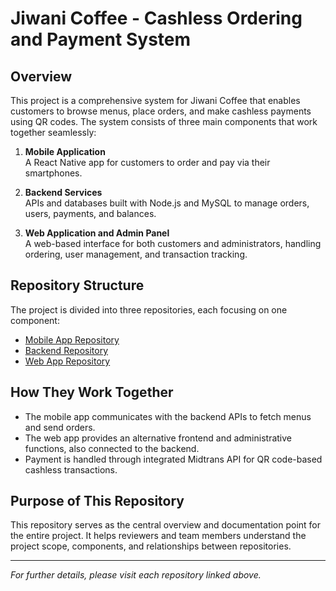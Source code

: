 # Jiwani Coffee - Cashless Ordering and Payment System

## Overview
This project is a comprehensive system for Jiwani Coffee that enables customers to browse menus, place orders, and make cashless payments using QR codes. The system consists of three main components that work together seamlessly:

1. **Mobile Application**  
   A React Native app for customers to order and pay via their smartphones.

2. **Backend Services**  
   APIs and databases built with Node.js and MySQL to manage orders, users, payments, and balances.

3. **Web Application and Admin Panel**  
   A web-based interface for both customers and administrators, handling ordering, user management, and transaction tracking.

## Repository Structure
The project is divided into three repositories, each focusing on one component:

- [Mobile App Repository](https://github.com/mfarhanzuhdi/android)  
- [Backend Repository](https://github.com/mfarhanzuhdi/backend)  
- [Web App Repository](https://github.com/mfarhanzuhdi/webserver)

## How They Work Together
- The mobile app communicates with the backend APIs to fetch menus and send orders.  
- The web app provides an alternative frontend and administrative functions, also connected to the backend.  
- Payment is handled through integrated Midtrans API for QR code-based cashless transactions.

## Purpose of This Repository
This repository serves as the central overview and documentation point for the entire project. It helps reviewers and team members understand the project scope, components, and relationships between repositories.

---

*For further details, please visit each repository linked above.*
